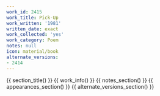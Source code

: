```yaml
---
work_id: 2415
work_title: Pick-Up
work_written: '1981'
written_date: exact
work_collected: 'yes'
work_category: Poem
notes: null
icon: material/book
alternate_versions:
- 2414
---
```


{{ section_title() }}
{{ work_info() }}
{{ notes_section() }}
{{ appearances_section() }}
{{ alternate_versions_section() }}